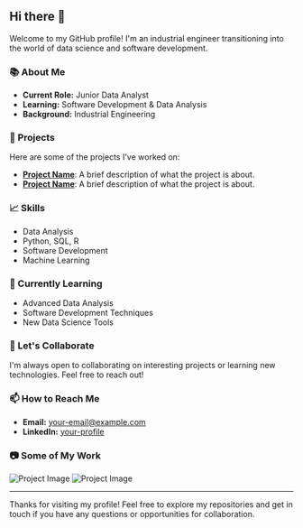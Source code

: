 ## Hi there 👋

Welcome to my GitHub profile! I'm an industrial engineer transitioning into the world of data science and software development.

### 📚 About Me
- **Current Role:** Junior Data Analyst
- **Learning:** Software Development & Data Analysis
- **Background:** Industrial Engineering

### 🚀 Projects
Here are some of the projects I've worked on:
- **[Project Name](link-to-project)**: A brief description of what the project is about.
- **[Project Name](link-to-project)**: A brief description of what the project is about.

### 📈 Skills
- Data Analysis
- Python, SQL, R
- Software Development
- Machine Learning

### 🌱 Currently Learning
- Advanced Data Analysis
- Software Development Techniques
- New Data Science Tools

### 🤝 Let's Collaborate
I'm always open to collaborating on interesting projects or learning new technologies. Feel free to reach out!

### 📫 How to Reach Me
- **Email:** [your-email@example.com](mailto:your-email@example.com)
- **LinkedIn:** [your-profile](https://www.linkedin.com/in/your-profile)

### 📷 Some of My Work
![Project Image](link-to-image) 
![Project Image](link-to-image)

---

Thanks for visiting my profile! Feel free to explore my repositories and get in touch if you have any questions or opportunities for collaboration.

